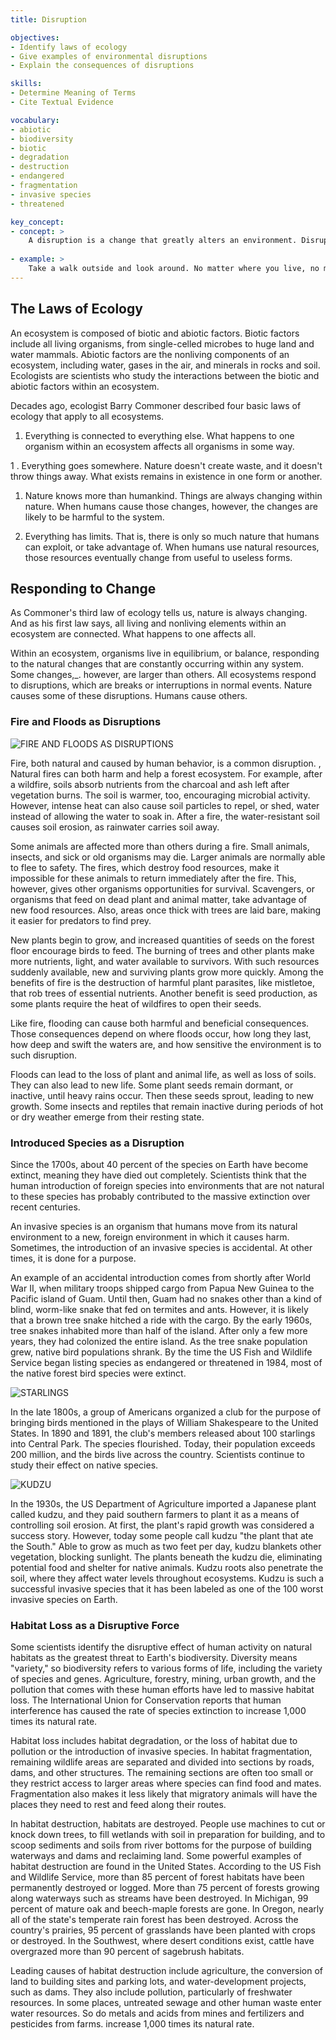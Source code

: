 ```yaml
---
title: Disruption

objectives:
- Identify laws of ecology
- Give examples of environmental disruptions
- Explain the consequences of disruptions

skills:
- Determine Meaning of Terms
- Cite Textual Evidence

vocabulary:
- abiotic
- biodiversity
- biotic
- degradation
- destruction
- endangered
- fragmentation
- invasive species
- threatened

key_concept:
- concept: >
    A disruption is a change that greatly alters an environment. Disruptions transform environments. In some cases, one ecosystem can temporarily or permanently replace another. In other cases, an ecosystem can become degraded, making it unfit for living things. Still other ecosystems are destroyed altogether.
    
- example: >
    Take a walk outside and look around. No matter where you live, no matter where you are, the organisms that surround you make up an ecosystem. You may see plants, animals, rocks, soil, and water. An ecosystem also includes microorganisms that you don't see. Within an ecosystem, organisms interact with one another and with their physical and chemical environment. Although no ecosystem remains static, or unchanging, a healthy ecosystem maintains equilibrium, meaning it keeps balance among its species. These species depend on the stable functions of each other and the water, gases, and essential chemicals that cycle through every ecosystem.
---
```


## The Laws of Ecology

An ecosystem is composed of biotic and abiotic factors. Biotic factors include all living organisms, from single-celled microbes to huge land and water mammals. Abiotic factors are the nonliving components of an ecosystem, including water, gases in the air, and minerals in rocks and soil. Ecologists are scientists who study the interactions between the biotic and abiotic factors within an ecosystem.

Decades ago, ecologist Barry Commoner described four basic laws of ecology that apply to all ecosystems.

1. Everything is connected to everything else. What happens to one organism within an ecosystem affects all organisms in some way.

1 . Everything goes somewhere. Nature doesn't create waste, and it doesn't throw things away. What exists remains in existence in one form or another.

1. Nature knows more than humankind. Things are always changing within nature. When humans cause those changes, however, the changes are likely to be harmful to the system.

1. Everything has limits. That is, there is only so much nature that humans can exploit, or take advantage of. When humans use natural resources, those resources eventually change from useful to useless forms.

## Responding to Change

As Commoner's third law of ecology tells us, nature is always changing. And as his first law says, all living and nonliving elements within an ecosystem are connected. What happens to one affects all.

Within an ecosystem, organisms live in equilibrium, or balance, responding to the natural changes that are constantly occurring within any system. Some changes,_. however, are larger than others. All ecosystems respond to disruptions, which are breaks or interruptions in normal events. Nature causes some of these disruptions. Humans cause others.

### Fire and Floods as Disruptions

![FIRE AND FLOODS AS DISRUPTIONS]()

Fire, both natural and caused by human behavior, is a common disruption. , Natural fires can both harm and help a forest ecosystem. For example, after a wildfire, soils absorb nutrients from the charcoal and ash left after vegetation burns. The soil is warmer, too, encouraging microbial activity. However, intense heat can also cause soil particles to repel, or shed, water instead of allowing the water to soak in. After a fire, the water-resistant soil causes soil erosion, as rainwater carries soil away.

Some animals are affected more than others during a fire. Small animals, insects, and sick or old organisms may die. Larger animals are normally able to flee to safety. The fires, which destroy food resources, make it impossible for these animals to return immediately after the fire. This, however, gives other organisms opportunities for survival. Scavengers, or organisms that feed on dead plant and animal matter, take advantage of new food resources. Also, areas once thick with trees are laid bare, making it easier for predators to find prey.

New plants begin to grow, and increased quantities of seeds on the forest floor encourage birds to feed. The burning of trees and other plants make more nutrients, light, and water available to survivors. With such resources suddenly available, new and surviving plants grow more quickly. Among the benefits of fire is the destruction of harmful plant parasites, like mistletoe, that rob trees of essential nutrients. Another benefit is seed production, as some plants require the heat of wildfires to open their seeds.

Like fire, flooding can cause both harmful and beneficial consequences. Those consequences depend on where floods occur, how long they last, how deep and swift the waters are, and how sensitive the environment is to such disruption.

Floods can lead to the loss of plant and animal life, as well as loss of soils. They can also lead to new life. Some plant seeds remain dormant, or inactive, until heavy rains occur. Then these seeds sprout, leading to new growth. Some insects and reptiles that remain inactive during periods of hot or dry weather emerge from their resting state.

### Introduced Species as a Disruption

Since the 1700s, about 40 percent of the species on Earth have become extinct, meaning they have died out completely. Scientists think that the human introduction of foreign species into environments that are not natural to these species has probably contributed to the massive  extinction over recent centuries.

An invasive species is an organism that humans move from its natural environment to a new, foreign environment in which it causes harm. Sometimes, the introduction of an invasive species is accidental. At other times, it is done for a purpose.

An example of an accidental introduction comes from shortly after World War II, when military troops shipped cargo from Papua New Guinea to the Pacific island of Guam. Until then, Guam had no snakes other than a kind of blind, worm-like snake that fed on termites and ants. However, it is likely that a brown tree snake hitched a ride with the cargo. By the early 1960s, tree snakes inhabited more than half of the island. After only a few more years, they had colonized the entire island. As the tree snake population grew, native bird populations shrank. By the time the US Fish and Wildlife Service began listing species as endangered or threatened in 1984, most of the native forest bird species were extinct.

![STARLINGS]()

In the late 1800s, a group of Americans organized a club for the purpose of bringing birds mentioned in the plays of William Shakespeare to the United States. In 1890 and 1891, the club's members released about 100 starlings into Central Park. The species flourished. Today, their population exceeds 200 million, and the birds live across the country. Scientists continue to study their effect on native species.

![KUDZU]()

In the 1930s, the US Department of Agriculture imported a Japanese plant called kudzu, and they paid southern farmers to plant it as a means of controlling soil erosion. At first, the plant's rapid growth was considered a success story. However, today some people call kudzu "the plant that ate the South." Able to grow as much as two feet per day, kudzu blankets other vegetation, blocking sunlight. The plants beneath the kudzu die, eliminating potential food and shelter for native animals. Kudzu roots also penetrate the soil, where they affect water levels throughout ecosystems. Kudzu is such a successful invasive species that it has been labeled as one of the 100 worst invasive species on Earth.

### Habitat Loss as a Disruptive Force

Some scientists identify the disruptive effect of human activity on natural habitats as the greatest threat to Earth's biodiversity. Diversity means "variety," so biodiversity refers to various forms of life, including the variety of species and genes. Agriculture, forestry, mining, urban growth, and the pollution that comes with these human efforts have led to massive habitat loss. The International Union for Conservation reports that human interference has caused the rate of species extinction to increase 1,000 times its natural rate.

Habitat loss includes habitat degradation, or the loss of habitat due to pollution or the introduction of invasive species. In habitat fragmentation, remaining wildlife areas are separated and divided into sections by roads, dams, and other structures. The remaining sections are often too small or they restrict access to larger areas where species can find food and mates. Fragmentation also makes it less likely that migratory animals will have the places they need to rest and feed along their routes.

In habitat destruction, habitats are destroyed. People use machines to cut or knock down trees, to fill wetlands with soil in preparation for building, and to scoop sediments and soils from river bottoms for the purpose of building waterways and dams and reclaiming land. Some powerful examples of habitat destruction are found in the United States. According to the US Fish and Wildlife Service, more than 85 percent of forest habitats have been permanently destroyed or logged. More than 75 percent of forests growing along waterways such as streams have been destroyed. In Michigan, 99 percent of mature oak and beech-maple forests are gone. In Oregon, nearly all of the state's temperate rain forest has been destroyed. Across the country's prairies, 95 percent of grasslands have been planted with crops or destroyed. In the Southwest, where desert conditions exist, cattle have overgrazed more than 90 percent of sagebrush habitats.

Leading causes of habitat destruction include agriculture, the conversion of land to building sites and parking lots, and water-development projects, such as dams. They also include pollution, particularly of freshwater resources. In some places, untreated sewage and other human waste enter water resources. So do metals and acids from mines and fertilizers and pesticides from farms. increase 1,000 times its natural rate.